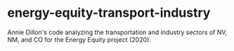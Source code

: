 # energy-equity-transport-industry
Annie Dillon's code analyzing the transportation and industry sectors of NV, NM, and CO for the Energy Equity project (2020).
